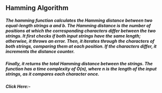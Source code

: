 ## Hamming Algorithm
##### The hamming function calculates the Hamming distance between two equal-length strings a and b. The Hamming distance is the number of positions at which the corresponding characters differ between the two strings. It first checks if both input strings have the same length; otherwise, it throws an error. Then, it iterates through the characters of both strings, comparing them at each position. If the characters differ, it increments the distance counter.
##### Finally, it returns the total Hamming distance between the strings. The function has a time complexity of O(n), where n is the length of the input strings, as it compares each character once.

##### Click Here:- 
